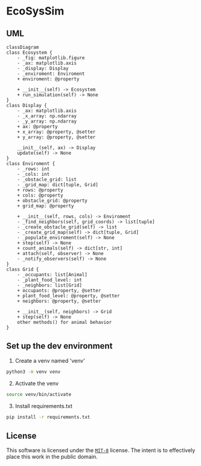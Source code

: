 # EcoSysSim

## UML
```mermaid
classDiagram
class Ecosystem {
    - _fig: matplotlib.figure
    - _ax: matplotlib.axis
    - _display: Display
    - _enviroment: Enviroment
    + enviroment: @property

    + __init__(self) -> Ecosystem
    + run_simulation(self) -> None
}
class Display {
    - _ax: matplotlib.axis
    - _x_array: np.ndarray
    - _y_array: np.ndarray
    + ax: @property
    + x_array: @property, @setter
    + y_array: @property, @setter

    __init__(self, ax) -> Display
    update(self) -> None
}
class Enviroment {
    - _rows: int
    - _cols: int
    - _obstacle_grid: list
    - _grid_map: dict[tuple, Grid]
    + rows: @property
    + cols: @property
    + obstacle_grid: @property
    + grid_map: @property

    + __init__(self, rows, cols) -> Enviroment
    - _find_neighbors(self, grid_coords) -> list[tuple]
    - _create_obstacle_grid(self) -> list
    - _create_grid_map(self) -> dict[tuple, Grid]
    - _populate_enviroment(self) -> None
    + step(self) -> None
    + count_animals(self) -> dict[str, int]
    + attach(self, observer) -> None
    - _notify_observers(self) -> None
}
class Grid {
    - _occupants: list[Animal]
    - _plant_food_level: int
    - _neighbors: list[Grid]
    + occupants: @property, @setter
    + plant_food_level: @property, @setter
    + neighbors: @property, @setter

    + __init__(self, neighbors) -> Grid
    + step(self) -> None
    other methods() for animal behavior
}

```

## Set up the dev environment
1. Create a venv named 'venv'
```bash
python3 -m venv venv
```
2. Activate the venv
```bash
source venv/bin/activate
```
3. Install requirements.txt
```bash
pip install -r requirements.txt
```

## License
This software is licensed under the [`MIT-0`](https://github.com/aws/mit-0) license. The intent is to effectively place this work in the public domain.